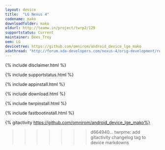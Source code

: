 ```yaml
---
layout: device
title:  "LG Nexus 4"
codename: mako
downloadfolder: mako
oldurl: http://teamw.in/project/twrp2/129
supportstatus: Current
maintainer: Dees_Troy
oem: LG
devicetree: https://github.com/omnirom/android_device_lge_mako
xdathread: "http://forum.xda-developers.com/nexus-4/orig-development/recovery-twrp-2-7-1-0-touch-recovery-t2002326"
---
```


{% include disclaimer.html %}

{% include supportstatus.html %}

{% include appinstall.html %}

{% include download.html %}

{% include twrpinstall.html %}

{% include fastbootinstall.html %}

{% gitactivity  https://github.com/omnirom/android_device_lge_mako%}
>>>>>>> d664940... twrpme: add gitactivity changelog tag to device markdowns
